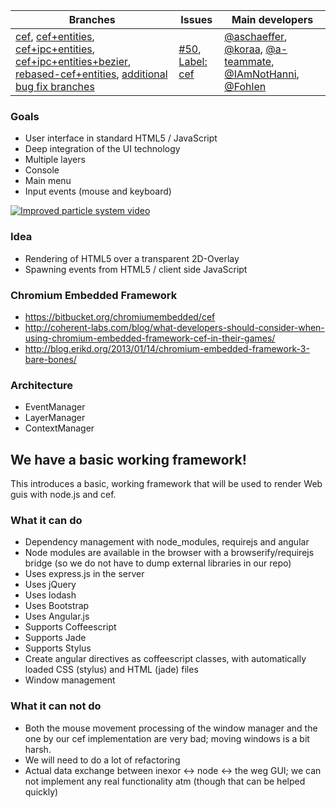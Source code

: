 Branches | Issues | Main developers
-------- | ------ | ---
[cef](/inexor-game/code/tree/cef), [cef+entities](/inexor-game/code/tree/cef+entities), [cef+ipc+entities](/inexor-game/code/tree/cef+ipc+entities), [cef+ipc+entities+bezier](/inexor-game/code/tree/cef+ipc+entities+bezier), [rebased-cef+entities](/inexor-game/code/tree/rebased-cef+entities), [additional bug fix branches](/inexor-game/code/branches/all?utf8=%E2%9C%93&query=cef) |  [#50](/inexor-game/code/issues/50), [Label: cef](/inexor-game/code/labels/cef) | [@aschaeffer](/aschaeffer), [@koraa](/koraa), [@a-teammate](/a-teammate), [@IAmNotHanni](/IAmNotHanni), [@Fohlen](/Fohlen)

### Goals

* User interface in standard HTML5 / JavaScript
* Deep integration of the UI technology
* Multiple layers
* Console
* Main menu
* Input events (mouse and keyboard)

[![Improved particle system video](http://img.youtube.com/vi/eFMS_bXPDr8/0.jpg)](http://www.youtube.com/watch?v=eFMS_bXPDr8)

### Idea

* Rendering of HTML5 over a transparent 2D-Overlay
* Spawning events from HTML5 / client side JavaScript

### Chromium Embedded Framework

* https://bitbucket.org/chromiumembedded/cef
* http://coherent-labs.com/blog/what-developers-should-consider-when-using-chromium-embedded-framework-cef-in-their-games/
* http://blog.erikd.org/2013/01/14/chromium-embedded-framework-3-bare-bones/

### Architecture

* EventManager
* LayerManager
* ContextManager

## We have a basic working framework!

This introduces a basic, working framework that will be used to render Web guis with node.js and cef.

### What it can do

* Dependency management with node_modules, requirejs and angular
* Node modules are available in the browser with a browserify/requirejs bridge (so we do not have to dump external libraries in our repo)
* Uses express.js in the server
* Uses jQuery
* Uses lodash
* Uses Bootstrap
* Uses Angular.js
* Supports Coffeescript
* Supports Jade
* Supports Stylus
* Create angular directives as coffeescript classes, with automatically loaded CSS (stylus) and HTML (jade) files
* Window management

### What it can not do

* Both the mouse movement processing of the window manager and the one by our cef implementation are very bad; moving windows is a bit harsh.
* We will need to do a lot of refactoring
* Actual data exchange between inexor <-> node <-> the weg GUI; we can not implement any real functionality atm (though that can be helped quickly)
